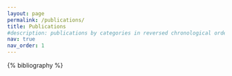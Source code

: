```yaml
---
layout: page
permalink: /publications/
title: Publications
#description: publications by categories in reversed chronological order. generated by jekyll-scholar.
nav: true
nav_order: 1
---
```


<!-- _pages/publications.md -->
<div class="publications">

{% bibliography %}

</div>
